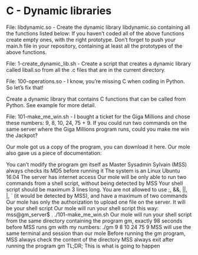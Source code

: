 # C - Dynamic libraries


File: libdynamic.so - Create the dynamic library libdynamic.so containing all the functions listed below:
If you haven’t coded all of the above functions create empty ones, with the right prototype.
Don’t forget to push your main.h file in your repository, containing at least all the prototypes of the above functions.

File: 1-create_dynamic_lib.sh - Create a script that creates a dynamic library called liball.so from all the .c files that are in the current directory.

File: 100-operations.so - I know, you’re missing C when coding in Python. So let’s fix that!

Create a dynamic library that contains C functions that can be called from Python. See example for more detail.

File: 101-make_me_win.sh - I bought a ticket for the Giga Millions and chose these numbers: 9, 8, 10, 24, 75 + 9. If you could run two commands on the same server where the Giga Millions program runs, could you make me win the Jackpot?

Our mole got us a copy of the program, you can download it here. Our mole also gave us a piece of documentation:

You can’t modify the program gm itself as Master Sysadmin Sylvain (MSS) always checks its MD5 before running it
The system is an Linux Ubuntu 16.04
The server has internet access
Our mole will be only able to run two commands from a shell script, without being detected by MSS
Your shell script should be maximum 3 lines long. You are not allowed to use ;, &&, ||, |, ` (it would be detected by MSS), and have a maximum of two commands
Our mole has only the authorization to upload one file on the server. It will be your shell script
Our mole will run your shell script this way: mss@gm_server$ . ./101-make_me_win.sh
Our mole will run your shell script from the same directory containing the program gm, exactly 98 seconds before MSS runs gm with my numbers: ./gm 9 8 10 24 75 9
MSS will use the same terminal and session than our mole
Before running the gm program, MSS always check the content of the directory
MSS always exit after running the program gm
TL;DR; This is what is going to happen
